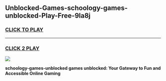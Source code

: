 
## Unblocked-Games-schoology-games-unblocked-Play-Free-9la8j
<h3>
<a href="https://premium76.site?title=schoology-games-unblocked&ref=23A">CLICK TO PLAY</a></h3>
<hr>

<h3>
<a href="https://premium76.site?title=schoology-games-unblocked&ref=23A">CLICK 2 PLAY</a>
  
</h3>

<a href="https://premium76.site?title=schoology-games-unblocked&ref=23A"><img src="https://clearcache.store/games.png"></a>


**schoology-games-unblocked games unblocked: Your Gateway to Fun and Accessible Online Gaming**
